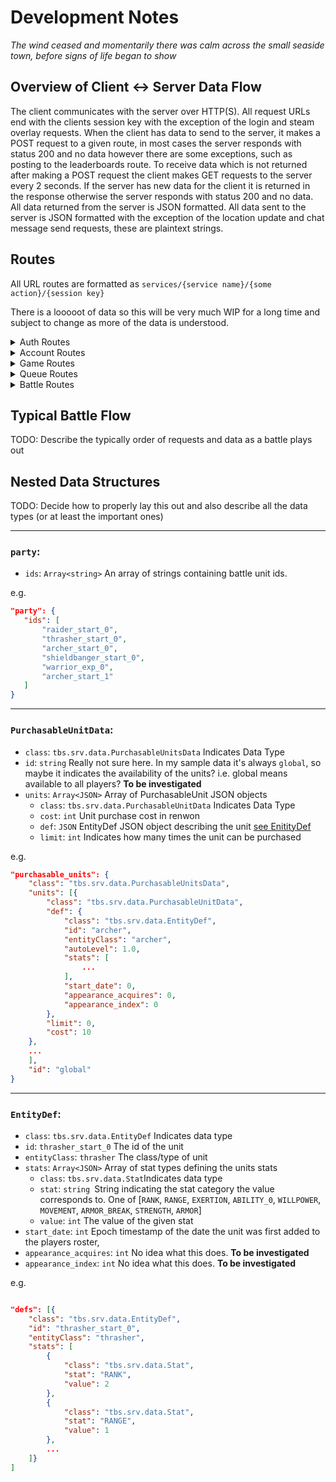 # Development Notes
_The wind ceased and momentarily there was calm across the small seaside town, before signs of life began to show_

## Overview of Client <-> Server Data Flow

The client communicates with the server over HTTP(S). All request URLs end with the clients session key with the exception of the login and steam overlay requests. When the client has data to send to the server, it makes a POST request to a given route, in most cases the server responds with status 200 and no data however there are some exceptions, such as posting to the leaderboards route. To receive data which is not returned after making a POST request the client makes GET requests to the server every 2 seconds. If the server has new data for the client it is returned in the response otherwise the server responds with status 200 and no data. All data returned from the server is JSON formatted. All data sent to the server is JSON formatted with the exception of the location update and chat message send requests, these are plaintext strings.

## Routes

All URL routes are formatted as `services/{service name}/{some action}/{session key}`

There is a looooot of data so this will be very much WIP for a long time and subject to change as more of the data is understood.

<details>
  <summary>Auth Routes</summary>

  <details>
  <summary>Login</summary>

  `POST services/auth/login/11`

  ### Request
  Key|Value|Description
  ---|---|---|
  `child_number` | `int` | No idea what this is. Possibly an index if two clients are running in the same window? `Unused`
  `client_config` | `JSON` | Client metadata (e.g. O.S., language, screen resolution) `Unused`
  `display_name` | `string` | User display name, set by the username launch argument. `Unused`
  `password` | `string` | Used for Virtual Bulletin Board (VBB) login on official servers. `Unused`
  `steam_auth_ticket` | `string` | Steam Authentication Ticket used for authentication via Steam on official servers. `Unused`
  `steam_id` | `int` | Users Steam ID. Can be overridden with launch arg `--steam_id`. `Used` for user authentication in this implementation
  `username` | `string` | Used for VBB login on official servers. `Unused`
  
  ### Response
  Key|Value|Description
  ---|---|---|
  `build_number`| `string`| Server build number. Using 1.10.51 as its the same as official servers.
  `display_name`| `string` | Display name used by game client.
  `session_key`|`string`|Session key for the user session. Included in all future requests.
  `user_id`|`int`|User ID number
  `vbb_name`|`string`|VBB name
  </details>

  <details>
  <summary>Logout</summary>

  `POST services/auth/logout/{session_key}`

  ### Request 
  Key|Value|Description
  ---|---|---|
  `steam_id` | `int` | Users Steam ID. `Unused`.
  `steam_ticket` | `string` | Steam Authentication Ticket used for authentication via Steam on official servers `Unused`
  
  ### Response
  
  `200 OK`
  </details>
</details>

<details>
  <summary>Account Routes</summary>

  <details>
  <summary>Account Info</summary>

  `GET services/account/info/{session_key}`

  ### Response
  Key|Value|Description
  ---|---|---|
  `completed_tutorial`|`boolean `|Indicates if the game client should start the first tutorial battle 
  `daily_login_bonus`|`int`| Renown bonus corressponding to daily login streak
  `daily_login_streak`|`int`| Number of consecutive days player logged in
  `iap_sandbox`|`boolean`| In App Purchases Sandbox. **To be investigated**
  `login_count`| `int` | Total user login count
  `party`|`JSON`|Object containing user party data. For deatils see [`party`](#party)
  `purchaseable_units`|`JSON`|Object containing units availbale for the player to purchase. FOr details see [`PurchasableUnitData`](#purchasableunitdata)
  `purchases`|`?`|This field is empty in my reference data. Needs to be compared against other user data before making any conclusions. **To be investigated**
  `renown`|`int`| Amount of renown in user account
  `roster`|`JSON`|Object containing all users battle units. For details see [`roster`](#nested-data-structures)
  `roster_rows`|`int`| My account data has `roster_row = 1` although I'm unsure if that can be upgraded or increase over time.  **To be investigated**
  `unlocks`|`?`|This field is empty in my reference data. Needs to be compared against other user data before making any conclusions. **To be investigated**
  </details>
</details>

<details>
  <summary>Game Routes</summary>
  
  <details>
  <summary>Leaderboards</summary>

  `POST services/game/leaderboards/{session_key}`
    
  ### Request
  Key|Value|Description
  ---|---|---|
  `board_ids`|`Array<strings>`|List of leaderboard ids to request data from. Any of [`ELO`, `WINS`, `WINLOSS`, `TOTAL`, `BEST_WIN_STREAK`, `WIN_STREAK`]
  `tourney_id`|`int`|Tournament id; `0` for quick play
  
  ### Response
  Key|Value|Description
  ---|---|---|
  `boards`|`Array<JSON>`|An array of leaderboard objects. See [`LeaderboardData`](#nested-data-structures)
  `class`|`tbs.srv.data.LeaderboardsData`|Indicates the data structure to the game client
  `max_entries`|`int`|Maximum number of leaderboard entries returned from the server

  </details>

  <details>
  <summary>Location</summary>

  `POST services/game/location/7bda00000e7454dd`
  
  ### Request
  
  This is one of the few routes that sends plaintext data.

```
data = {player current location} e.g. loc_strand, loc_greathall, loc_proving_grounds
```

  ### Response

  `200 OK`

  </details>

  <details>
  <summary>Session Data</summary>

  `GET services/game/{session_key}`

  ### Response

  The response to this data can be anything really. All thats certain is, if theres data its returned as an array; if there's no data the server responds with status 200. See the sections on [Nested Data Structures](#nested-data-structures) and [Typical Game Flow](#typical-game-flow) below for more information on what to expect as return data on the `game/{session_key}` route.

  </details>
</details>
</details>
<details>
  <summary>Queue Routes</summary>

<details>
  <summary>Join Queue</summary>

  `POST services/vs/start/{session_id}`

### Request 

Key|Value|Description
---|---|---|
`match_handle`|`int`|The number of queue (or game, I'm not sure) for the current user session
`vs_type`|`string`|Indicates the game mode. One of [`QUICK`, `RANKED`, `TOURNEY`]
`tourney_id`|`int`|Tournament id; `0` for quick play
`party`|`JSON`|Object containing user party data. For deatils see [`party`](#party)
`timer`|`int`|Round timer in seconds. Default: `45` 

### Response

The reponse is an array containing a single JSON object with the following structure: 
Key|Value|Description
---|---|---|
`class`|`tbs.srv.data.ServerStatusData`|Indicates the data structure to the game client
`session_count`|`int`|Current number of sessions (i.e. number of players online)


</details>

<details>
  <summary>Cancel Queue</summary>

  `POST services/vs/cancel/{session_id}`

  ## Request

  Key|Value|Description
  ---|---|---|
  `match_handle`|`int`|Match handle of the queue being cancelled

  ### Response

  `200 OK`

</details>
</details>

<details>
  <summary>Battle Routes</summary>

TODO: ready, deploy, sync, move, action...

</details>


## Typical Battle Flow

TODO: Describe the typically order of requests and data as a battle plays out

## Nested Data Structures

TODO: Decide how to properly lay this out and also describe all the data types (or at least the important ones)

---
### `party`:
 - `ids`: `Array<string>` An array of strings containing battle unit ids.
 
 e.g.
 ```JSON
 "party": {
    "ids": [
        "raider_start_0",
        "thrasher_start_0",
        "archer_start_0",
        "shieldbanger_start_0",
        "warrior_exp_0",
        "archer_start_1"
    ]
}
```
---
### `PurchasableUnitData`:
- `class`: `tbs.srv.data.PurchasableUnitsData` Indicates Data Type
- `id`: `string` Really not sure here. In my sample data it's always `global`, so maybe it indicates the availability of the units? i.e. global means available to all players? **To be investigated**
- `units`:  `Array<JSON>` Array of PurchasableUnit JSON objects
  - `class`: `tbs.srv.data.PurchasableUnitData` Indicates Data Type
  - `cost`: `int` Unit purchase cost in renwon
  - `def`: `JSON` EntityDef JSON object describing the unit [see EnitityDef](#)
  - `limit`: `int` Indicates how many times the unit can be purchased

e.g.
```JSON
"purchasable_units": {
    "class": "tbs.srv.data.PurchasableUnitsData",
    "units": [{
        "class": "tbs.srv.data.PurchasableUnitData",
        "def": {
            "class": "tbs.srv.data.EntityDef",
            "id": "archer",
            "entityClass": "archer",
            "autoLevel": 1.0,
            "stats": [
                ...
            ],
            "start_date": 0,
            "appearance_acquires": 0,
            "appearance_index": 0
        },
        "limit": 0,
        "cost": 10
    },
    ...
    ],
    "id": "global"
}
```
---
### `EntityDef`:
- `class`: `tbs.srv.data.EntityDef` Indicates data type
- `id`: `thrasher_start_0` The id of the unit
- `entityClass`: `thrasher` The class/type of unit
- `stats`: `Array<JSON>` Array of stat types defining the units stats
    - `class`: `tbs.srv.data.Stat`Indicates data type
    - `stat`: `string `String indicating the stat category the value corresponds to. One of [`RANK`, `RANGE`, `EXERTION`, `ABILITY_0`, `WILLPOWER`, `MOVEMENT`, `ARMOR_BREAK`, `STRENGTH`, `ARMOR`]
    - `value`: `int` The value of the given stat
- `start_date`: `int` Epoch timestamp of the date the unit was first added to the players roster,
- `appearance_acquires`: `int` No idea what this does. **To be investigated**
- `appearance_index`: `int` No idea what this does. **To be investigated**

e.g.
```JSON

"defs": [{
    "class": "tbs.srv.data.EntityDef",
    "id": "thrasher_start_0",
    "entityClass": "thrasher",
    "stats": [
        {
            "class": "tbs.srv.data.Stat",
            "stat": "RANK",
            "value": 2
        },
        {
            "class": "tbs.srv.data.Stat",
            "stat": "RANGE",
            "value": 1
        },
        ...
    ]}
]
```